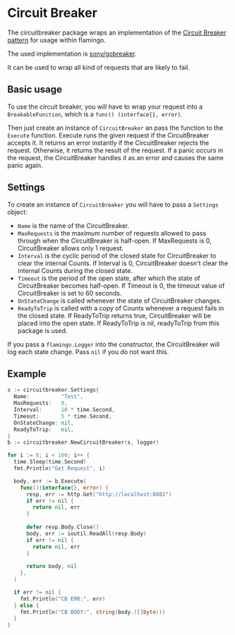 # Circuit Breaker

The circuitbreaker package wraps an implementation of the [Circuit Breaker pattern](https://docs.microsoft.com/en-us/azure/architecture/patterns/circuit-breaker) for usage within flamingo.

The used implementation is [sony/gobreaker](https://github.com/sony/gobreaker).

It can be used to wrap all kind of requests that are likely to fail.

## Basic usage

To use the circuit breaker, you will have to wrap your request into a `BreakableFunction`, which is a `func() (interface{}, error)`.

Then just create an instance of `CircuitBreaker` an pass the function to the `Execute` function.
Execute runs the given request if the CircuitBreaker accepts it.
It returns an error instantly if the CircuitBreaker rejects the request.
Otherwise, it returns the result of the request.
If a panic occurs in the request, the CircuitBreaker handles it as an error and causes the same panic again.

## Settings

To create an instance of `CircuitBreaker` you will have to pass a `Settings` object:

* `Name` is the name of the CircuitBreaker.
* `MaxRequests` is the maximum number of requests allowed to pass through when the CircuitBreaker is half-open. If MaxRequests is 0, CircuitBreaker allows only 1 request.
* `Interval` is the cyclic period of the closed state for CircuitBreaker to clear the internal Counts. If Interval is 0, CircuitBreaker doesn't clear the internal Counts during the closed state.
* `Timeout` is the period of the open state, after which the state of CircuitBreaker becomes half-open. If Timeout is 0, the timeout value of CircuitBreaker is set to 60 seconds.
* `OnStateChange` is called whenever the state of CircuitBreaker changes.
* `ReadyToTrip` is called with a copy of Counts whenever a request fails in the closed state. If ReadyToTrip returns true, CircuitBreaker will be placed into the open state. If ReadyToTrip is nil, readyToTrip from this package is used.

If you pass a `flamingo.Logger` into the constructor, the CircuitBreaker will log each state change. Pass `nil` if you do not want this.

## Example

```go
s := circuitbreaker.Settings{
  Name:          "Test",
  MaxRequests:   0,
  Interval:      10 * time.Second,
  Timeout:       5 * time.Second,
  OnStateChange: nil,
  ReadyToTrip:   nil,
}
b := circuitbreaker.NewCircuitBreaker(s, logger)

for i := 0; i < 100; i++ {
  time.Sleep(time.Second)
  fmt.Println("Get Request", i)

  body, err := b.Execute(
    func()(interface{}, error) {
      resp, err := http.Get("http://localhost:8081")
      if err != nil {
        return nil, err
      }
  
      defer resp.Body.Close()
      body, err := ioutil.ReadAll(resp.Body)
      if err != nil {
        return nil, err
      }
  
      return body, nil
    },
  )

  if err != nil {
    fmt.Println("CB ERR:", err)
  } else {
    fmt.Println("CB BODY:", string(body.([]byte)))
  }
}
```
